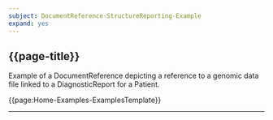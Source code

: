 ```yaml
---
subject: DocumentReference-StructureReporting-Example
expand: yes
---
```


## {{page-title}}

Example of a DocumentReference depicting a reference to a genomic data file linked to a DiagnosticReport for a Patient.

{{page:Home-Examples-ExamplesTemplate}}


---